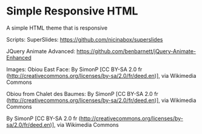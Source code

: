 # Simple Responsive HTML
A simple HTML theme that is responsive

Scripts:
SuperSlides:
https://github.com/nicinabox/superslides

JQuery Animate Advanced:
https://github.com/benbarnett/jQuery-Animate-Enhanced

Images:
Obiou East Face:
By SimonP [CC BY-SA 2.0 fr (http://creativecommons.org/licenses/by-sa/2.0/fr/deed.en)], via Wikimedia Commons

Obiou from Chalet des Baumes:
By SimonP [CC BY-SA 2.0 fr (http://creativecommons.org/licenses/by-sa/2.0/fr/deed.en)], via Wikimedia Commons

By SimonP [CC BY-SA 2.0 fr (http://creativecommons.org/licenses/by-sa/2.0/fr/deed.en)], via Wikimedia Commons


